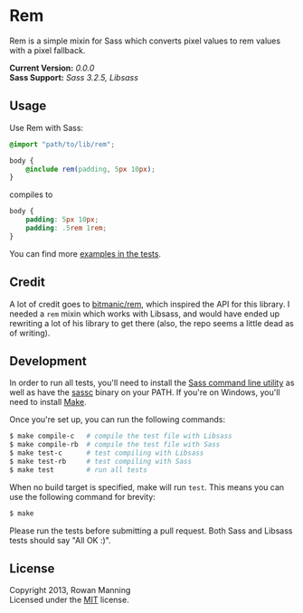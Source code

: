 
Rem
===

Rem is a simple mixin for Sass which converts pixel values to rem values with a pixel fallback.

**Current Version:** *0.0.0*  
**Sass Support:** *Sass 3.2.5, Libsass*


Usage
-----

Use Rem with Sass:

```scss
@import "path/to/lib/rem";

body {
    @include rem(padding, 5px 10px);
}
```

compiles to

```css
body {
    padding: 5px 10px;
    padding: .5rem 1rem;
}
```

You can find more [examples in the tests][tests].


Credit
------

A lot of credit goes to [bitmanic/rem][bitmanic], which inspired the API for this library. I needed a `rem` mixin which works with Libsass, and would have ended up rewriting a lot of his library to get there (also, the repo seems a little dead as of writing).


Development
-----------

In order to run all tests, you'll need to install the [Sass command line utility][sass] as well as have the [sassc][sassc] binary on your PATH. If you're on Windows, you'll need to install [Make][make].

Once you're set up, you can run the following commands:

```sh
$ make compile-c   # compile the test file with Libsass
$ make compile-rb  # compile the test file with Sass
$ make test-c      # test compiling with Libsass
$ make test-rb     # test compiling with Sass
$ make test        # run all tests
```

When no build target is specified, make will run `test`. This means you can use the following command for brevity:

```sh
$ make
```

Please run the tests before submitting a pull request. Both Sass and Libsass tests should say "All OK :)".


License
-------

Copyright 2013, Rowan Manning  
Licensed under the [MIT][mit] license.



[bitmanic]: https://github.com/bitmanic/rem
[make]: http://gnuwin32.sourceforge.net/packages/make.htm
[mit]: http://opensource.org/licenses/mit-license.php
[sass]: http://sass-lang.com/download.html
[sassc]: https://github.com/hcatlin/sassc
[tests]: test/test.scss
